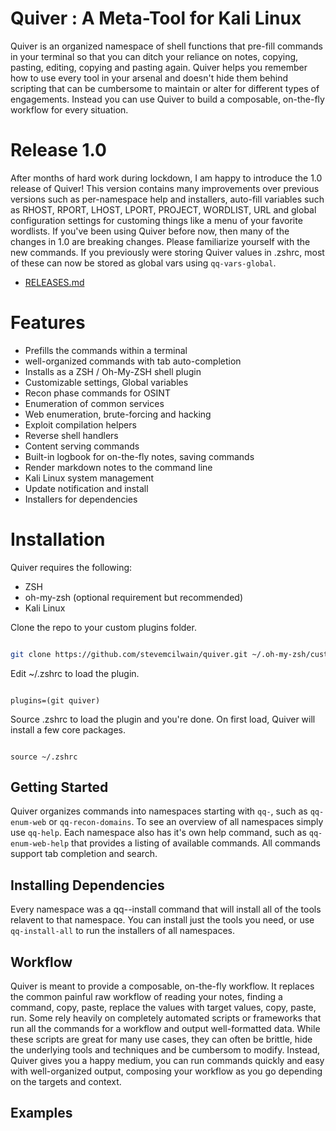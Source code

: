 # Quiver : A Meta-Tool for Kali Linux

Quiver is an organized namespace of shell functions that pre-fill commands in your terminal so that you can ditch your reliance on notes, copying, pasting, editing, copying and pasting again. Quiver helps you remember how to use every tool in your arsenal and doesn't hide them behind scripting that can be cumbersome to maintain or alter for different types of engagements. Instead you can use Quiver to build a composable, on-the-fly workflow for every situation. 

# Release 1.0 

After months of hard work during lockdown, I am happy to introduce the 1.0 release of Quiver! This version contains many improvements over previous versions such as per-namespace help and installers, auto-fill variables such as RHOST, RPORT, LHOST, LPORT, PROJECT, WORDLIST, URL and global configuration settings for customing things like a menu of your favorite wordlists. If you've been using Quiver before now, then many of the changes in 1.0 are breaking changes. Please familiarize yourself with the new commands. If you previously were storing Quiver values in .zshrc, most of these can now be stored as global vars using `qq-vars-global`. 

* [RELEASES.md](RELEASES.md)

# Features

* Prefills the commands within a terminal
* well-organized commands with tab auto-completion
* Installs as a ZSH / Oh-My-ZSH shell plugin
* Customizable settings, Global variables
* Recon phase commands for OSINT
* Enumeration of common services
* Web enumeration, brute-forcing and hacking
* Exploit compilation helpers
* Reverse shell handlers
* Content serving commands
* Built-in logbook for on-the-fly notes, saving commands
* Render markdown notes to the command line
* Kali Linux system management
* Update notification and install
* Installers for dependencies

# Installation

Quiver requires the following:

* ZSH
* oh-my-zsh (optional requirement but recommended)
* Kali Linux

Clone the repo to your custom plugins folder.

```bash

git clone https://github.com/stevemcilwain/quiver.git ~/.oh-my-zsh/custom/plugins/quiver

```
Edit ~/.zshrc to load the plugin.

```

plugins=(git quiver)

```

Source .zshrc to load the plugin and you're done. On first load, Quiver will install a few core packages.

```

source ~/.zshrc

```

## Getting Started

Quiver organizes commands into namespaces starting with `qq-`, such as `qq-enum-web` or `qq-recon-domains`.
To see an overview of all namespaces simply use `qq-help`. Each namespace also has it's own help command, such as `qq-enum-web-help` that provides a listing of available commands. All commands support tab completion and search. 

## Installing Dependencies

Every namespace was a qq-<namespace>-install command that will install all of the tools relavent to that namespace. You can install just the tools you need, or use `qq-install-all` to run the installers of all namespaces.

## Workflow

Quiver is meant to provide a composable, on-the-fly workflow. It replaces the common painful raw workflow of reading your notes, finding a command, copy, paste, replace the values with target values, copy, paste, run. Some rely heavily on completely automated scripts or frameworks that run all the commands for a workflow and output well-formatted data. While these scripts are great for many use cases, they can often be brittle, hide the underlying tools and techniques and be cumbersom to modify. Instead, Quiver gives you a happy medium, you can run commands quickly and easy with well-organized output, composing your workflow as you go depending on the targets and context. 

## Examples


